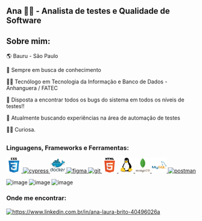 ## Ana :woman_technologist: - Analista de testes e Qualidade de Software

## Sobre mim:
🌎 Bauru - São Paulo

🌱 Sempre em busca de conhecimento 

:woman_student: Tecnólogo em Tecnologia da Informação e Banco de Dados - Anhanguera / FATEC 

🐞 Disposta a encontrar todos os bugs do sistema em todos os níveis de testes!! 

📝 Atualmente buscando experiências na área de automação de testes 

🕵️‍♀️ Curiosa.

##
<h3 align="left">Linguagens, Frameworks e Ferramentas:</h3>
<p align="left"> <a href="https://www.w3schools.com/css/" target="_blank" rel="noreferrer"> <img src="https://raw.githubusercontent.com/devicons/devicon/master/icons/css3/css3-original-wordmark.svg" alt="css3" width="40" height="40"/> </a> <a href="https://www.cypress.io" target="_blank" rel="noreferrer"> <img src="https://raw.githubusercontent.com/simple-icons/simple-icons/6e46ec1fc23b60c8fd0d2f2ff46db82e16dbd75f/icons/cypress.svg" alt="cypress" width="40" height="40"/> </a> <a href="https://www.docker.com/" target="_blank" rel="noreferrer"> <img src="https://raw.githubusercontent.com/devicons/devicon/master/icons/docker/docker-original-wordmark.svg" alt="docker" width="40" height="40"/> </a> <a href="https://www.figma.com/" target="_blank" rel="noreferrer"> <img src="https://www.vectorlogo.zone/logos/figma/figma-icon.svg" alt="figma" width="40" height="40"/> </a> <a href="https://git-scm.com/" target="_blank" rel="noreferrer"> <img src="https://www.vectorlogo.zone/logos/git-scm/git-scm-icon.svg" alt="git" width="40" height="40"/> </a> <a href="https://www.w3.org/html/" target="_blank" rel="noreferrer"> <img src="https://raw.githubusercontent.com/devicons/devicon/master/icons/html5/html5-original-wordmark.svg" alt="html5" width="40" height="40"/> </a> <a href="https://www.linux.org/" target="_blank" rel="noreferrer"> <img src="https://raw.githubusercontent.com/devicons/devicon/master/icons/linux/linux-original.svg" alt="linux" width="40" height="40"/> </a> <a href="https://www.mongodb.com/" target="_blank" rel="noreferrer"> <img src="https://raw.githubusercontent.com/devicons/devicon/master/icons/mongodb/mongodb-original-wordmark.svg" alt="mongodb" width="40" height="40"/> </a> <a href="https://www.mysql.com/" target="_blank" rel="noreferrer"> <img src="https://raw.githubusercontent.com/devicons/devicon/master/icons/mysql/mysql-original-wordmark.svg" alt="mysql" width="40" height="40"/> </a> <a href="https://postman.com" target="_blank" rel="noreferrer"> <img src="https://www.vectorlogo.zone/logos/getpostman/getpostman-icon.svg" alt="postman" width="40" height="40"/> </a> 
  
![image](https://github.com/lau-ana/lau-ana/assets/142627005/58dc6e7d-3bbf-467f-971a-6827f2cec65e) ![image](https://github.com/lau-ana/lau-ana/assets/142627005/76c778a4-c1c6-4fe8-a8cb-268d7badee82) ![image](https://github.com/lau-ana/lau-ana/assets/142627005/15e71bfe-a896-41b0-a1a6-66278734494d)

  </p>
<h3 align="left">Onde me encontrar:</h3>
<p align="left">
<a href="https://linkedin.com/in/ana-laura-brito-40496026a/" target="blank"><img align="center" src="https://raw.githubusercontent.com/rahuldkjain/github-profile-readme-generator/master/src/images/icons/Social/linked-in-alt.svg" alt="https://www.linkedin.com.br/in/ana-laura-brito-40496026a" height="30" width="40" /></a>
</p>
